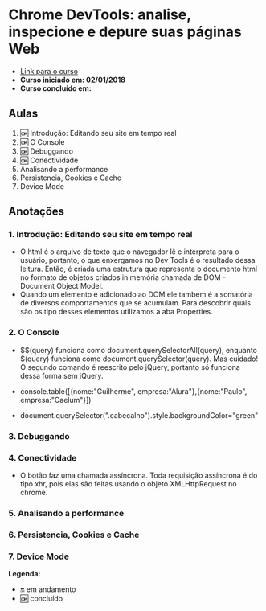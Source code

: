 # Chrome DevTools: analise, inspecione e depure suas páginas Web

- [Link para o curso](https://cursos.alura.com.br/course/chrome-devtools)
- **Curso iniciado em: 02/01/2018**
- **Curso concluído em:**

## Aulas

1. :ok: Introdução: Editando seu site em tempo real
2. :ok: O Console
3. :ok: Debuggando
4. :ok: Conectividade
5. Analisando a performance
6. Persistencia, Cookies e Cache
7. Device Mode

## Anotações

### 1. Introdução: Editando seu site em tempo real

- O html é o arquivo de texto que o navegador lê e interpreta para o usuário, portanto, o que enxergamos no Dev Tools é o resultado dessa leitura. Então, é criada uma estrutura que representa o documento html no formato de objetos criados in memória chamada de DOM - Document Object Model.
- Quando um elemento é adicionado ao DOM ele também é a somatória de diversos comportamentos que se acumulam. Para descobrir quais são os tipo desses elementos utilizamos a aba Properties.

### 2. O Console

- $$(query) funciona como document.querySelectorAll(query), enquanto $(query) funciona como document.querySelector(query). Mas cuidado! O segundo comando é reescrito pelo jQuery, portanto só funciona dessa forma sem jQuery.

- console.table([{nome:"Guilherme", empresa:"Alura"},{nome:"Paulo", empresa:"Caelum"}])

- document.querySelector(".cabecalho").style.backgroundColor="green"

### 3. Debuggando

### 4. Conectividade

- O botão faz uma chamada assíncrona. Toda requisição assíncrona é do tipo xhr, pois elas são feitas usando o objeto XMLHttpRequest no chrome.

### 5. Analisando a performance

### 6. Persistencia, Cookies e Cache

### 7. Device Mode

**Legenda:**

- :on: em andamento
- :ok: concluído
